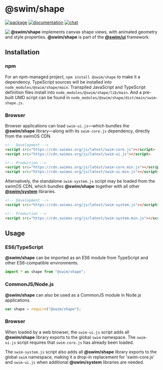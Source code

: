 # @swim/shape

[![package](https://img.shields.io/npm/v/@swim/shape.svg)](https://www.npmjs.com/package/@swim/shape)
[![documentation](https://img.shields.io/badge/doc-TypeDoc-blue.svg)](https://docs.swimos.org/js/latest/modules/_swim_shape.html)
[![chat](https://img.shields.io/badge/chat-Gitter-green.svg)](https://gitter.im/swimos/community)

<a href="https://www.swimos.org"><img src="https://docs.swimos.org/readme/marlin-blue.svg" align="left"></a>

**@swim/shape** implements canvas shape views, with animated geometry and style
properties.  **@swim/shape** is part of the
[**@swim/ui**](https://github.com/swimos/swim/tree/master/swim-system-js/swim-ui-js/@swim/ui)
framework.

## Installation

### npm

For an npm-managed project, `npm install @swim/shape` to make it a dependency.
TypeScript sources will be installed into `node_modules/@swim/shape/main`.
Transpiled JavaScript and TypeScript definition files install into
`node_modules/@swim/shape/lib/main`.  And a pre-built UMD script can
be found in `node_modules/@swim/shape/dist/main/swim-shape.js`.

### Browser

Browser applications can load `swim-ui.js`—which bundles the **@swim/shape**
library—along with its `swim-core.js` dependency, directly from the swimOS CDN.

```html
<!-- Development -->
<script src="https://cdn.swimos.org/js/latest/swim-core.js"></script>
<script src="https://cdn.swimos.org/js/latest/swim-ui.js"></script>

<!-- Production -->
<script src="https://cdn.swimos.org/js/latest/swim-core.min.js"></script>
<script src="https://cdn.swimos.org/js/latest/swim-ui.min.js"></script>
```

Alternatively, the standalone `swim-system.js` script may be loaded
from the swimOS CDN, which bundles **@swim/shape** together with all other
[**@swim/system**](https://github.com/swimos/swim/tree/master/swim-system-js/@swim/system)
libraries.

```html
<!-- Development -->
<script src="https://cdn.swimos.org/js/latest/swim-system.js"></script>

<!-- Production -->
<script src="https://cdn.swimos.org/js/latest/swim-system.min.js"></script>
```

## Usage

### ES6/TypeScript

**@swim/shape** can be imported as an ES6 module from TypeScript and other
ES6-compatible environments.

```typescript
import * as shape from "@swim/shape";
```

### CommonJS/Node.js

**@swim/shape** can also be used as a CommonJS module in Node.js applications.

```javascript
var shape = require("@swim/shape");
```

### Browser

When loaded by a web browser, the `swim-ui.js` script adds all
**@swim/shape** library exports to the global `swim` namespace.  The
`swim-ui.js` script requires that `swim-core.js` has already been loaded.

The `swim-system.js` script also adds all **@swim/shape** library exports
to the global `swim` namespace, making it a drop-in replacement for
'swim-core.js' and `swim-ui.js` when additional **@swim/system**
libraries are needed.
